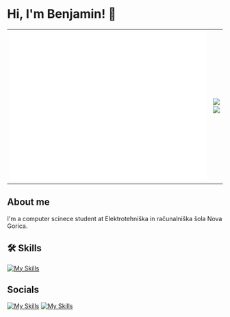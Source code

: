 
# Hi, I'm Benjamin! 👋

<table>
  <tr>
    <td>
      <img src="github-metrics.svg" alt="Metrics" />
    </td>
    <td>
      <img src="https://github-readme-stats.vercel.app/api?username=benjaminplayer&theme=tokyonight&show_icons=true&hide_border=true&count_private=true" height="170"/>
      <br />
      <img src="https://github-readme-streak-stats.herokuapp.com/?user=benjaminplayer&theme=tokyonight&hide_border=true" height="170"/>
    </td>
  </tr>
</table>

## About me

I'm a computer scinece student at Elektrotehniška in računalniška šola Nova Gorica.

## 🛠 Skills
[![My Skills](https://skillicons.dev/icons?i=java,html,css,js,mysql,unity)](https://skillicons.dev)

## Socials
[![My Skills](https://skillicons.dev/icons?i=instagram)](https://www.instagram.com/benjamin_playeryt/)
[![My Skills](https://skillicons.dev/icons?i=twitter)](https://x.com/fireblazeTSR_YT)


<!---
benjaminplayer/benjaminplayer is a ✨ special ✨ repository because its `README.md` (this file) appears on your GitHub profile.
You can click the Preview link to take a look at your changes.
--->
